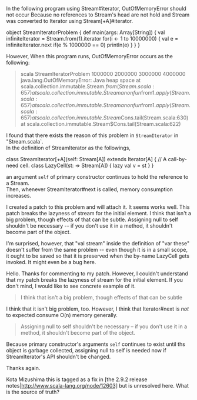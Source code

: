 In the following program using Stream#iterator, OutOfMemoryError should not occur
Because no references to Stream's head are not hold and Stream was converted to Iterator
using Stream[+A]#iterator.

object StreamIteratorProblem {
  def main(args: Array[String]) {
    val infiniteIterator = Stream.from(1).iterator
    for(i <- 1 to 10000000) {
      val e = infiniteIterator.next
      if(e % 1000000 == 0) println(e)
    }
  }
}

However, When this program runs, OutOfMemoryError occurs as the following:

>scala StreamIteratorProblem
1000000
2000000
3000000
4000000
java.lang.OutOfMemoryError: Java heap space
        at scala.collection.immutable.Stream$.from(Stream.scala:657)
        at scala.collection.immutable.Stream$$anonfun$from$1.apply(Stream.scala:657)
        at scala.collection.immutable.Stream$$anonfun$from$1.apply(Stream.scala:657)
        at scala.collection.immutable.Stream$Cons.tail(Stream.scala:630)
        at scala.collection.immutable.Stream$Cons.tail(Stream.scala:622)


I found that there exists the reason of this problem in `StreamIterator` in "Stream.scala`.  
In the definition of StreamIterator as the followings,

class StreamIterator[+A](self: Stream[A]) extends Iterator[A] {
  // A call-by-need cell.
  class LazyCell(st: => Stream[A]) {
    lazy val v = st
  }
}

an argument `self` of primary constructor continues to hold the reference to a Stream.  
Then, whenever StreamIterator#next is called, memory consumption increases.

I created a patch to this problem and will attach it.  It seems works well.
This patch breaks the lazyness of stream for the initial element. I think that isn't a big problem, though effects of that can be subtle. Assigning null to self shouldn't be necessary -- if you don't use it in a method, it shouldn't become part of the object.

I'm surprised, however, that "val stream" inside the definition of "var these" doesn't suffer from the same problem -- even though it is in a small scope, it ought to be saved so that it is preserved when the by-name LazyCell gets invoked. It might even be a bug here.

Hello.  Thanks for commenting to my patch.  However, I couldn't understand that my patch breaks the lazyness of stream for the initial element.  If you don't mind, I would like to see concrete example of it.

> I think that isn't a big problem, though effects of that can be subtle

I think that it isn't big problem, too.  However, I think that Iterator#next is *not* to expected consume O(n) memory generally.

> Assigning null to self shouldn't be necessary – if you don't use it in a method, it shouldn't become part of the object.

Because primary constructor's arguments `self` continues to exist until ths object is garbage collected, assigning null to self is needed now if StreamIterator's API shouldn't be changed.

Thanks again.

Kota Mizushima
this is tagged as a fix in [the 2.9.2 release notes|http://www.scala-lang.org/node/12603] but is unresolved here. What is the source of truth?
